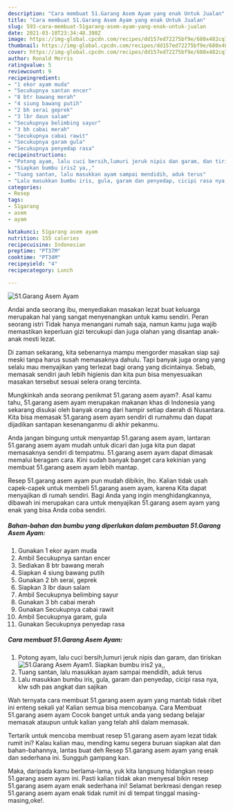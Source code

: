 ```yaml
---
description: "Cara membuat 51.Garang Asem Ayam yang enak Untuk Jualan"
title: "Cara membuat 51.Garang Asem Ayam yang enak Untuk Jualan"
slug: 593-cara-membuat-51garang-asem-ayam-yang-enak-untuk-jualan
date: 2021-03-10T23:34:48.398Z
image: https://img-global.cpcdn.com/recipes/dd157ed72275bf9e/680x482cq70/51garang-asem-ayam-foto-resep-utama.jpg
thumbnail: https://img-global.cpcdn.com/recipes/dd157ed72275bf9e/680x482cq70/51garang-asem-ayam-foto-resep-utama.jpg
cover: https://img-global.cpcdn.com/recipes/dd157ed72275bf9e/680x482cq70/51garang-asem-ayam-foto-resep-utama.jpg
author: Ronald Morris
ratingvalue: 5
reviewcount: 9
recipeingredient:
- "1 ekor ayam muda"
- "Secukupnya santan encer"
- "8 btr bawang merah"
- "4 siung bawang putih"
- "2 bh serai geprek"
- "3 lbr daun salam"
- "Secukupnya belimbing sayur"
- "3 bh cabai merah"
- "Secukupnya cabai rawit"
- "Secukupnya garam gula"
- "Secukupnya penyedap rasa"
recipeinstructions:
- "Potong ayam, lalu cuci bersih,lumuri jeruk nipis dan garam, dan tiriskan"
- "Siapkan bumbu iris2 ya,,"
- "Tuang santan, lalu masukkan ayam sampai mendidih, aduk terus"
- "Lalu masukkan bumbu iris, gula, garam dan penyedap, cicipi rasa nya, klw sdh pas angkat dan sajikan"
categories:
- Resep
tags:
- 51garang
- asem
- ayam

katakunci: 51garang asem ayam 
nutrition: 155 calories
recipecuisine: Indonesian
preptime: "PT37M"
cooktime: "PT34M"
recipeyield: "4"
recipecategory: Lunch

---
```



![51.Garang Asem Ayam](https://img-global.cpcdn.com/recipes/dd157ed72275bf9e/680x482cq70/51garang-asem-ayam-foto-resep-utama.jpg)

Andai anda seorang ibu, menyediakan masakan lezat buat keluarga merupakan hal yang sangat menyenangkan untuk kamu sendiri. Peran seorang istri Tidak hanya menangani rumah saja, namun kamu juga wajib memastikan keperluan gizi tercukupi dan juga olahan yang disantap anak-anak mesti lezat.

Di zaman  sekarang, kita sebenarnya mampu mengorder masakan siap saji meski tanpa harus susah memasaknya dahulu. Tapi banyak juga orang yang selalu mau menyajikan yang terlezat bagi orang yang dicintainya. Sebab, memasak sendiri jauh lebih higienis dan kita pun bisa menyesuaikan masakan tersebut sesuai selera orang tercinta. 



Mungkinkah anda seorang penikmat 51.garang asem ayam?. Asal kamu tahu, 51.garang asem ayam merupakan makanan khas di Indonesia yang sekarang disukai oleh banyak orang dari hampir setiap daerah di Nusantara. Kita bisa memasak 51.garang asem ayam sendiri di rumahmu dan dapat dijadikan santapan kesenanganmu di akhir pekanmu.

Anda jangan bingung untuk menyantap 51.garang asem ayam, lantaran 51.garang asem ayam mudah untuk dicari dan juga kita pun dapat memasaknya sendiri di tempatmu. 51.garang asem ayam dapat dimasak memalui beragam cara. Kini sudah banyak banget cara kekinian yang membuat 51.garang asem ayam lebih mantap.

Resep 51.garang asem ayam pun mudah dibikin, lho. Kalian tidak usah capek-capek untuk membeli 51.garang asem ayam, karena Kita dapat menyajikan di rumah sendiri. Bagi Anda yang ingin menghidangkannya, dibawah ini merupakan cara untuk menyajikan 51.garang asem ayam yang enak yang bisa Anda coba sendiri.

<!--inarticleads1-->

##### Bahan-bahan dan bumbu yang diperlukan dalam pembuatan 51.Garang Asem Ayam:

1. Gunakan 1 ekor ayam muda
1. Ambil Secukupnya santan encer
1. Sediakan 8 btr bawang merah
1. Siapkan 4 siung bawang putih
1. Gunakan 2 bh serai, geprek
1. Siapkan 3 lbr daun salam
1. Ambil Secukupnya belimbing sayur
1. Gunakan 3 bh cabai merah
1. Gunakan Secukupnya cabai rawit
1. Ambil Secukupnya garam, gula
1. Gunakan Secukupnya penyedap rasa




<!--inarticleads2-->

##### Cara membuat 51.Garang Asem Ayam:

1. Potong ayam, lalu cuci bersih,lumuri jeruk nipis dan garam, dan tiriskan
<img src="https://img-global.cpcdn.com/steps/abc33a8d401eea47/160x128cq70/51garang-asem-ayam-langkah-memasak-1-foto.jpg" alt="51.Garang Asem Ayam">1. Siapkan bumbu iris2 ya,,
1. Tuang santan, lalu masukkan ayam sampai mendidih, aduk terus
1. Lalu masukkan bumbu iris, gula, garam dan penyedap, cicipi rasa nya, klw sdh pas angkat dan sajikan




Wah ternyata cara membuat 51.garang asem ayam yang mantab tidak ribet ini enteng sekali ya! Kalian semua bisa mencobanya. Cara Membuat 51.garang asem ayam Cocok banget untuk anda yang sedang belajar memasak ataupun untuk kalian yang telah ahli dalam memasak.

Tertarik untuk mencoba membuat resep 51.garang asem ayam lezat tidak rumit ini? Kalau kalian mau, mending kamu segera buruan siapkan alat dan bahan-bahannya, lantas buat deh Resep 51.garang asem ayam yang enak dan sederhana ini. Sungguh gampang kan. 

Maka, daripada kamu berlama-lama, yuk kita langsung hidangkan resep 51.garang asem ayam ini. Pasti kalian tiidak akan menyesal bikin resep 51.garang asem ayam enak sederhana ini! Selamat berkreasi dengan resep 51.garang asem ayam enak tidak rumit ini di tempat tinggal masing-masing,oke!.

